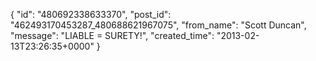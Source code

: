  {
   "id": "480692338633370",
   "post_id": "462493170453287_480688621967075",
   "from_name": "Scott Duncan",
   "message": "LIABLE = SURETY!",
   "created_time": "2013-02-13T23:26:35+0000"
 }

